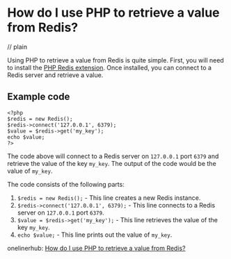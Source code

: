 # How do I use PHP to retrieve a value from Redis?
// plain

Using PHP to retrieve a value from Redis is quite simple. First, you will need to install the [PHP Redis extension](https://github.com/phpredis/phpredis). Once installed, you can connect to a Redis server and retrieve a value.

## Example code

```
<?php
$redis = new Redis();
$redis->connect('127.0.0.1', 6379);
$value = $redis->get('my_key');
echo $value;
?>
```

The code above will connect to a Redis server on `127.0.0.1` port `6379` and retrieve the value of the key `my_key`. The output of the code would be the value of `my_key`.

The code consists of the following parts:

1. `$redis = new Redis();` - This line creates a new Redis instance.
2. `$redis->connect('127.0.0.1', 6379);` - This line connects to a Redis server on `127.0.0.1` port `6379`.
3. `$value = $redis->get('my_key');` - This line retrieves the value of the key `my_key`.
4. `echo $value;` - This line prints out the value of `my_key`.

onelinerhub: [How do I use PHP to retrieve a value from Redis?](https://onelinerhub.com/predis/how-do-i-use-php-to-retrieve-a-value-from-redis)